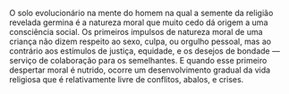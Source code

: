 ﻿O solo evolucionário na mente do homem na qual a semente da religião revelada germina é a natureza moral que muito cedo dá origem a uma consciência social. Os primeiros impulsos de natureza moral de uma criança não dizem respeito ao sexo, culpa, ou orgulho pessoal, mas ao contrário aos estímulos de justiça, equidade, e os desejos de bondade — serviço de colaboração para os semelhantes. E quando esse primeiro despertar moral é nutrido, ocorre um desenvolvimento gradual da vida religiosa que é relativamente livre de conflitos, abalos, e  crises.